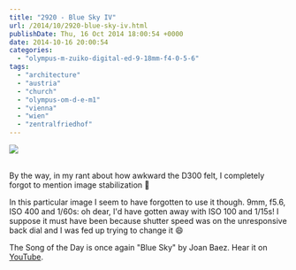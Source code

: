 ```yaml
---
title: "2920 - Blue Sky IV"
url: /2014/10/2920-blue-sky-iv.html
publishDate: Thu, 16 Oct 2014 18:00:54 +0000
date: 2014-10-16 20:00:54
categories: 
  - "olympus-m-zuiko-digital-ed-9-18mm-f4-0-5-6"
tags: 
  - "architecture"
  - "austria"
  - "church"
  - "olympus-om-d-e-m1"
  - "vienna"
  - "wien"
  - "zentralfriedhof"
---
```

<div class="container">
<div class="center"><a target="_blank" href="https://d25zfm9zpd7gm5.cloudfront.net/1200x1200/2014/20140917_145514_lr.jpg"><img src="https://d25zfm9zpd7gm5.cloudfront.net/0600x0600/2014/20140917_145514_lr.jpg" /></a></div>
</div>
<br />

By the way, in my rant about how awkward the D300 felt, I completely forgot to mention image stabilization 🙂

In this particular image I seem to have forgotten to use it though. 9mm, f5.6, ISO 400 and 1/60s: oh dear, I'd have gotten away with ISO 100 and 1/15s! I suppose it must have been because shutter speed was on the unresponsive back dial and I was fed up trying to change it 😄

The Song of the Day is once again "Blue Sky" by Joan Baez. Hear it on <a href="https://www.youtube.com/watch?v=qZSLO80b0rc" target="_blank">YouTube</a>.

